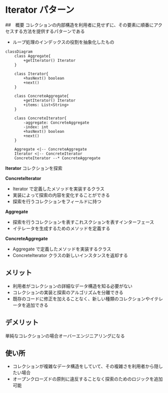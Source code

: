 # Iterator パターン

##　概要
コレクションの内部構造を利用者に見せずに、その要素に順番にアクセスする方法を提供するパターンである

- ループ処理のインデックスの役割を抽象化したもの

```mermaid
classDiagram
    class Aggregate{
        +getIterator() Iterator
    }

    class Iterator{
        +hasNext() boolean
        +next()
    }

    class ConcreteAggregate{
        +getIterator() Iterator
        +items: List<String>
    }

    class ConcreteIterator{
        -aggregate: ConcreteAggregate
        -index: int
        +hasNext() boolean
        +next()
    }

    Aggregate <|-- ConcreteAggregate
    Iterator <|-- ConcreteIterator
    ConcreteIterator --* ConcreteAggregate

```

**Iterator**
コレクションを探索

**ConcreteIterator**

- Iterator で定義したメソッドを実装するクラス
- 実装によって探索の内容を変化することができる
- 探索を行うコレクションをフィールドに持つ

**Aggregate**

- 探索を行うコレクションを表すこれスクションを表すインターフェース
- イテレータを生成するためのメソッドを定義する

**ConcreteAggregate**

- Aggregate で定義したメソッドを実装するクラス
- ConcreteIterator クラスの新しいインスタンスを返却する

## メリット

- 利用者がコレクションの詳細なデータ構造を知る必要がない
- コレクションの実装と探索のアルゴリズムを分離できる
- 既存のコードに修正を加えることなく、新しい種類のコレクションやイテレータを追加できる

## デメリット

単純なコレクションの場合オーバーエンジニアリングになる

## 使い所

- コレクションが複雑なデータ構造をしていて、その複雑さを利用者から隠したい場合
- オープンクローズドの原則に違反することなく探索のためのロジックを追加可能
